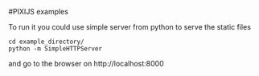 #PIXIJS examples

To run it you could use simple server from python to serve the static files

```
cd example_directory/
python -m SimpleHTTPServer
```

and go to the browser on http://localhost:8000
